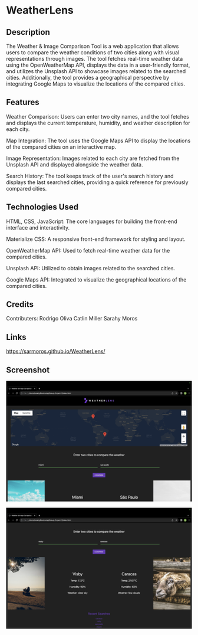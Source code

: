 # WeatherLens

## Description
The Weather & Image Comparison Tool is a web application that allows users to compare the weather conditions of two cities along with visual representations through images. The tool fetches real-time weather data using the OpenWeatherMap API, displays the data in a user-friendly format, and utilizes the Unsplash API to showcase images related to the searched cities. Additionally, the tool provides a geographical perspective by integrating Google Maps to visualize the locations of the compared cities.

## Features
Weather Comparison: Users can enter two city names, and the tool fetches and displays the current temperature, humidity, and weather description for each city.

Map Integration: The tool uses the Google Maps API to display the locations of the compared cities on an interactive map.

Image Representation: Images related to each city are fetched from the Unsplash API and displayed alongside the weather data.

Search History: The tool keeps track of the user's search history and displays the last searched cities, providing a quick reference for previously compared cities.

## Technologies Used
HTML, CSS, JavaScript: The core languages for building the front-end interface and interactivity.

Materialize CSS: A responsive front-end framework for styling and layout.

OpenWeatherMap API: Used to fetch real-time weather data for the compared cities.

Unsplash API: Utilized to obtain images related to the searched cities.

Google Maps API: Integrated to visualize the geographical locations of the compared cities.

## Credits
Contributers: 
Rodrigo Oliva 
Catlin Miller
Sarahy Moros

## Links

https://sarmoros.github.io/WeatherLens/

## Screenshot

![demo](./assets/images/weatherlensdemo(1).png)

![demo](./assets/images/weatherlensdemo(2).png)



